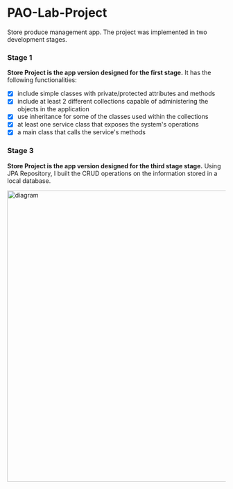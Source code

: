 # PAO-Lab-Project
Store produce management app. The project was implemented in two development stages.
### Stage 1
__Store Project is the app version designed for the first stage.__
It has the following functionalities:
- [x] include simple classes with private/protected attributes and methods
- [x] include at least 2 different collections capable of administering the objects in the application
- [x] use inheritance for some of the classes used within the collections
- [x] at least one service class that exposes the system's operations
- [x] a main class that calls the service's methods

### Stage 3
__Store Project is the app version designed for the third stage stage.__
Using JPA Repository, I built the CRUD operations on the information stored in a local database. 

<img alt="diagram" width="670px" src="https://i.imgur.com/VRuLreT.png"/>
